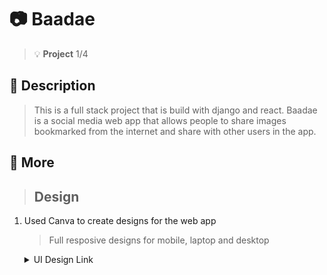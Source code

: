 # :camera: Baadae
> :bulb: **Project** 1/4
## 💬 Description
> This is a full stack project that is build with django and react. Baadae is a social media web app that allows people to share images bookmarked from the internet and share with other users in the app.
## 📜 More
> ## Design
  1. Used Canva to create designs for the web app
     > Full resposive designs for mobile, laptop and desktop
     <details>
      <summary>UI Design Link</summary>
      [UI](https://github.com/devoure/baadae/tree/main/UI/baadaeUI.pdf)
     </details>
